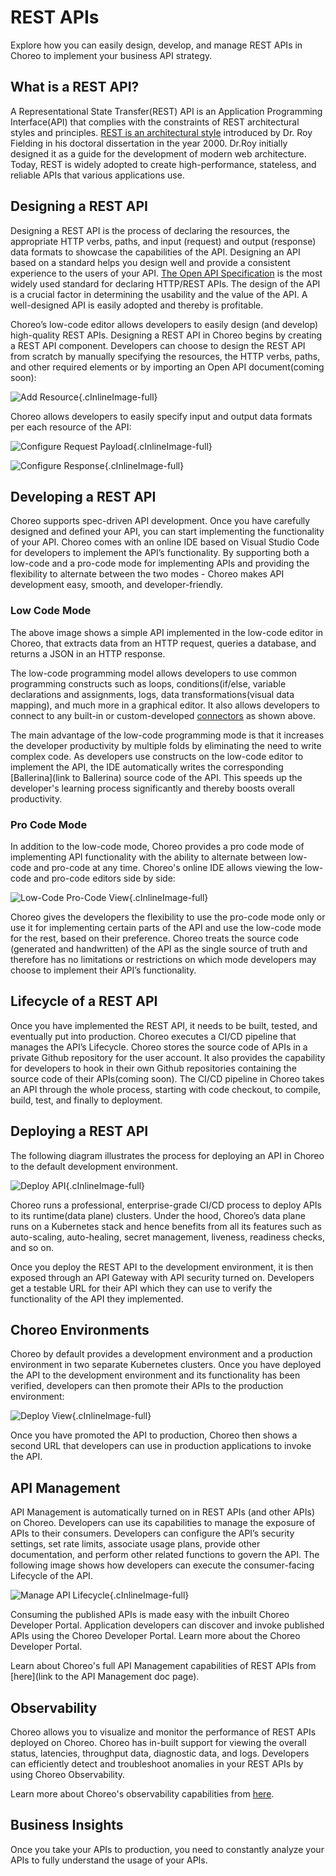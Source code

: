 
# REST APIs
Explore how you can easily design, develop, and manage REST APIs in Choreo to implement your business API strategy.

## What is a REST API?

A Representational State Transfer(REST) API is an Application Programming Interface(API) that complies with the constraints of REST architectural styles and principles. [REST is an architectural style](https://www.ics.uci.edu/~fielding/pubs/dissertation/rest_arch_style.htm) introduced by Dr. Roy Fielding in his doctoral dissertation in the year 2000.  Dr.Roy initially designed it as a guide for the development of modern web architecture. Today, REST is widely adopted to create high-performance, stateless, and reliable APIs that various applications use.

## Designing a REST API

Designing a REST API is the process of declaring the resources, the appropriate HTTP verbs, paths, and input (request) and output (response) data formats to showcase the capabilities of the API. Designing an API based on a standard helps you design well and provide a consistent experience to the users of your API. [The Open API Specification](https://github.com/OAI/OpenAPI-Specification) is the most widely used standard for declaring HTTP/REST APIs. The design of the API is a crucial factor in determining the usability and the value of the API. A well-designed API is easily adopted and thereby is profitable. 

Choreo’s low-code editor allows developers to easily design (and develop) high-quality REST APIs. Designing a REST API in Choreo begins by creating a REST API component. Developers can choose to design the REST API from scratch by manually specifying the resources, the HTTP verbs, paths, and other required elements or by importing an Open API document(coming soon):

![Add Resource](assets/img/rest-apis/add-resource.png){.cInlineImage-full}

Choreo allows developers to easily specify input and output data formats per each resource of the API:

![Configure Request Payload](assets/img/rest-apis/configure-request-payload.png){.cInlineImage-full}

![Configure Response](assets/img/rest-apis/configure-response.png){.cInlineImage-full}

## Developing a REST API

Choreo supports spec-driven API development. Once you have carefully designed and defined your API, you can start implementing the functionality of your API. Choreo comes with an online IDE based on Visual Studio Code for developers to implement the API’s functionality. By supporting both a low-code and a pro-code mode for implementing APIs and providing the flexibility to alternate between the two modes - Choreo makes API development easy, smooth, and developer-friendly.

### Low Code Mode

The above image shows a simple API implemented in the low-code editor in Choreo, that extracts data from an HTTP request, queries a database, and returns a JSON in an HTTP response. 

The low-code programming model allows developers to use common programming constructs such as loops, conditions(if/else, variable declarations and assignments, logs, data transformations(visual data mapping), and much more in a graphical editor. It also allows developers to connect to any built-in or custom-developed [connectors]() as shown above.

The main advantage of the low-code programming mode is that it increases the developer productivity by multiple folds by eliminating the need to write complex code. As developers use constructs on the low-code editor to implement the API, the IDE automatically writes the corresponding [Ballerina](link to Ballerina) source code of the API. This speeds up the developer's learning process significantly and thereby boosts overall productivity.

### Pro Code Mode

In addition to the low-code mode, Choreo provides a pro code mode of implementing API functionality with the ability to alternate between low-code and pro-code at any time. Choreo's online IDE allows viewing the low-code and pro-code editors side by side:

![Low-Code Pro-Code View](assets/img/rest-apis/low-code-pro-code-view.png){.cInlineImage-full}

Choreo gives the developers the flexibility to use the pro-code mode only or use it for implementing certain parts of the API and use the low-code mode for the rest, based on their preference. Choreo treats the source code (generated and handwritten) of the API as the single source of truth and therefore has no limitations or restrictions on which mode developers may choose to implement their API’s functionality.

## Lifecycle of a REST API

Once you have implemented the REST API,  it needs to be built, tested, and eventually put into production. Choreo executes a CI/CD pipeline that manages the API’s Lifecycle. Choreo stores the source code of APIs in a private Github repository for the user account. It also provides the capability for developers to hook in their own Github repositories containing the source code of their APIs(coming soon). The CI/CD pipeline in Choreo takes an API through the whole process, starting with code checkout, to compile, build, test, and finally to deployment.

## Deploying a REST API

The following diagram illustrates the process for deploying an API in Choreo to the default development environment. 

![Deploy API](assets/img/rest-apis/deploy-api.png){.cInlineImage-full}

Choreo runs a professional, enterprise-grade CI/CD process to deploy APIs to its runtime(data plane) clusters. Under the hood, Choreo’s data plane runs on a Kubernetes stack and hence benefits from all its features such as auto-scaling, auto-healing, secret management, liveness, readiness checks, and so on.

Once you deploy the REST API to the development environment, it is then exposed through an API Gateway with API security turned on. Developers get a testable URL for their API which they can use to verify the functionality of the API they implemented.

## Choreo Environments

Choreo by default provides a development environment and a production environment in two separate Kubernetes clusters. Once you have deployed the API to the development environment and its functionality has been verified, developers can then promote their APIs to the production environment:

![Deploy View](assets/img/rest-apis/deploy-promote.png){.cInlineImage-full}

Once you have promoted the API to production, Choreo then shows a second URL that developers can use in production applications to invoke the API.

## API Management

API Management is automatically turned on in REST APIs (and other APIs) on Choreo. Developers can use its capabilities to manage the exposure of APIs to their consumers. Developers can configure the API’s security settings, set rate limits, associate usage plans, provide other documentation, and perform other related functions to govern the API. The following image shows how developers can execute the consumer-facing Lifecycle of the API.

![Manage API Lifecycle](assets/img/rest-apis/api-lifecycle-manage.png){.cInlineImage-full}

Consuming the published APIs is made easy with the inbuilt Choreo Developer Portal. Application developers can discover and invoke published APIs using the Choreo Developer Portal. Learn more about the Choreo Developer Portal.

Learn about Choreo's full API Management capabilities of REST APIs from [here](link to the API Management doc page).

## Observability

Choreo allows you to visualize and monitor the performance of REST APIs deployed on Choreo. Choreo has in-built support for viewing the overall status, latencies, throughput data, diagnostic data, and logs. Developers can efficiently detect and troubleshoot anomalies in your REST APIs by using Choreo Observability.

Learn more about Choreo's observability capabilities from [here]().

## Business Insights

Once you take your APIs to production, you need to constantly analyze your APIs to fully understand the usage of your APIs. 

